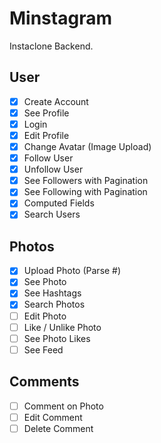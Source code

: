 # Minstagram

Instaclone Backend.

## User

 - [X] Create Account
 - [X] See Profile
 - [X] Login
 - [X] Edit Profile
 - [X] Change Avatar (Image Upload)
 - [X] Follow User
 - [X] Unfollow User
 - [X] See Followers with Pagination
 - [X] See Following with Pagination
 - [X] Computed Fields
 - [X] Search Users

## Photos

 - [X] Upload Photo (Parse #)
 - [X] See Photo
 - [X] See Hashtags
 - [X] Search Photos
 - [ ] Edit Photo
 - [ ] Like / Unlike Photo
 - [ ] See Photo Likes
 - [ ] See Feed

## Comments

 - [ ] Comment on Photo
 - [ ] Edit Comment
 - [ ] Delete Comment